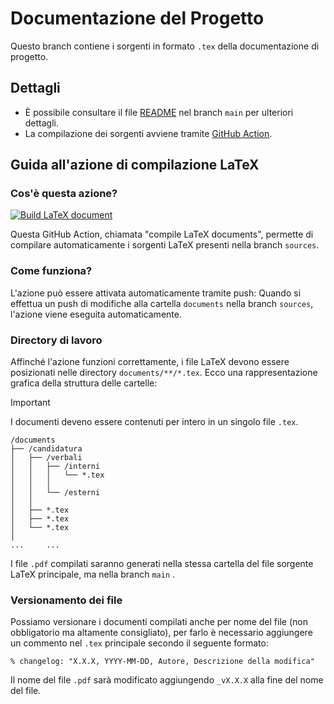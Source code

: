 # Documentazione del Progetto
Questo branch contiene i sorgenti in formato `.tex` della documentazione di progetto.
## Dettagli
- È possibile consultare il file [README](https://github.com/NaN1fy/docs/tree/main) nel branch `main` per ulteriori dettagli.
- La compilazione dei sorgenti avviene tramite [GitHub Action](https://docs.github.com/en/actions).
## Guida all'azione di compilazione LaTeX
### Cos'è questa azione?
[![Build LaTeX document](https://github.com/NaN1fy/docs/actions/workflows/compile.yml/badge.svg?branch=sources&event=push)](https://github.com/NaN1fy/docs/actions/workflows/compile.yml)

Questa GitHub Action, chiamata "compile LaTeX documents", permette di compilare automaticamente i sorgenti LaTeX presenti nella branch `sources`.
### Come funziona?
L'azione può essere attivata automaticamente tramite push: Quando si effettua un push di modifiche alla cartella `documents` nella branch `sources`, l'azione viene eseguita automaticamente.
### Directory di lavoro
Affinché l'azione funzioni correttamente, i file LaTeX  devono essere posizionati nelle directory `documents/**/*.tex`. Ecco una rappresentazione grafica della struttura delle cartelle:

> [!IMPORTANT]  
> I documenti deveno essere contenuti per intero in un singolo file `.tex`.


```
/documents
├── /candidatura
│   ├── /verbali
│   │   ├── /interni
│   │   │   └── *.tex
│   │   │       
│   │   └── /esterni                       
│   │       
│   ├── *.tex 
│   ├── *.tex
│   └── *.tex
│
...     ...
```
I file `.pdf` compilati saranno generati nella stessa cartella del file sorgente LaTeX principale, ma nella branch `main` .

### Versionamento dei file
Possiamo versionare i documenti compilati anche per nome del file (non obbligatorio ma altamente consigliato), per farlo è necessario aggiungere un commento nel `.tex` principale secondo il seguente formato:
```
% changelog: "X.X.X, YYYY-MM-DD, Autore, Descrizione della modifica"
```
Il nome del file `.pdf` sarà modificato aggiungendo `_vX.X.X` alla fine del nome del file.
